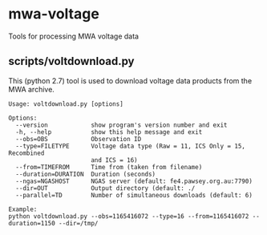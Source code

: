 # mwa-voltage
Tools for processing MWA voltage data

## scripts/voltdownload.py
This (python 2.7) tool is used to download voltage data products from the MWA archive.

```
Usage: voltdownload.py [options]

Options:
  --version            show program's version number and exit
  -h, --help           show this help message and exit
  --obs=OBS            Observation ID
  --type=FILETYPE      Voltage data type (Raw = 11, ICS Only = 15, Recombined
                       and ICS = 16)
  --from=TIMEFROM      Time from (taken from filename)
  --duration=DURATION  Duration (seconds)
  --ngas=NGASHOST      NGAS server (default: fe4.pawsey.org.au:7790)
  --dir=OUT            Output directory (default: ./
  --parallel=TD        Number of simultaneous downloads (default: 6)

Example:
python voltdownload.py --obs=1165416072 --type=16 --from=1165416072 --duration=1150 --dir=/tmp/
```
